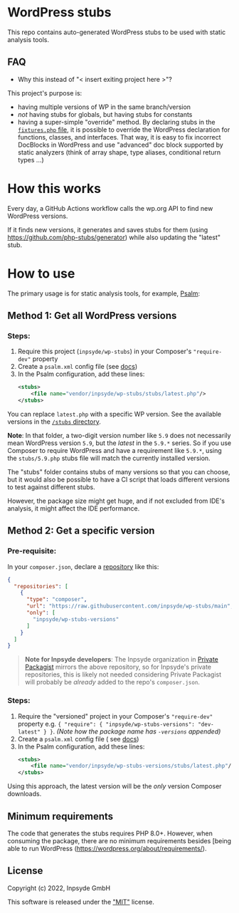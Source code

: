 # WordPress stubs

This repo contains auto-generated WordPress stubs to be used with static analysis tools.

## FAQ

- Why this instead of "< insert exiting project here >"?

This project's purpose is:

- having multiple versions of WP in the same branch/version
- _not_ having stubs for globals, but having stubs for constants
- having a super-simple "override" method. By declaring stubs in
  the [`fixtures.php` file](https://github.com/inpsyde/wp-stubs/blob/main/fixtures.php), it is
  possible to override the WordPress declaration for functions, classes, and interfaces.
  That way, it is easy to fix incorrect DocBlocks in WordPress and use "advanced" doc block
  supported by static analyzers (think of array shape, type aliases, conditional return types …)

# How this works

Every day, a GitHub Actions workflow calls the wp.org API to find new WordPress versions.

If it finds new versions, it generates and saves stubs for them (using
https://github.com/php-stubs/generator) while also updating the "latest" stub.

# How to use

The primary usage is for static analysis tools, for example, [Psalm](https://psalm.dev/):

## Method 1: Get all WordPress versions

### Steps:

1. Require this project (`inpsyde/wp-stubs`) in your Composer's `"require-dev"` property
2. Create a `psalm.xml` config file
   (see [docs](https://psalm.dev/docs/running_psalm/configuration/))
3. In the Psalm configuration, add these lines:
    ```xml
    <stubs>
        <file name="vendor/inpsyde/wp-stubs/stubs/latest.php"/>
    </stubs>
    ```

You can replace `latest.php` with a specific WP version. See the available versions in
the [`/stubs` directory](https://github.com/inpsyde/wp-stubs/tree/main/stubs).

**Note**: In that folder, a two-digit version number like `5.9` does not necessarily mean WordPress
version `5.9`, but the _latest_ in the `5.9.*` series. So if you use Composer to require WordPress
and have a requirement like `5.9.*`, using the `stubs/5.9.php` stubs file will match the currently
installed version.

The "stubs" folder contains stubs of many versions so that you can choose, but it would also be
possible to have a CI script that loads different versions to test against different stubs.

However, the package size might get huge, and if not excluded from IDE's analysis, it might affect
the IDE performance.

## Method 2: Get a specific version

### Pre-requisite:

In your `composer.json`, declare
a [repository](https://getcomposer.org/doc/05-repositories.md#repository) like this:

```json
{
  "repositories": [
    {
      "type": "composer",
      "url": "https://raw.githubusercontent.com/inpsyde/wp-stubs/main",
      "only": [
        "inpsyde/wp-stubs-versions"
      ]
    }
  ]
}
```

> **Note for Inpsyde developers**: The Inpsyde organization
> in [Private Packagist](https://packagist.com/) mirrors the above repository, so for Inpsyde's
> private repositories, this is likely not needed considering Private Packagist will probably
> be _already_ added to the repo's `composer.json`.

### Steps:

1. Require the "versioned" project in your Composer's `"require-dev"` property e.g.
   `{ "require": { "inpsyde/wp-stubs-versions": "dev-latest" } }`.
   _(Note how the package name has  `-versions` appended)_
2. Create a `psalm.xml` config file (
   see [docs](https://psalm.dev/docs/running_psalm/configuration/))
3. In the Psalm configuration, add these lines:
    ```xml
    <stubs>
        <file name="vendor/inpsyde/wp-stubs-versions/stubs/latest.php"/>
    </stubs>
    ```

Using this approach, the latest version will be the *only* version Composer downloads.

## Minimum requirements

The code that generates the stubs requires PHP 8.0+. However, when consuming the package, there are
no minimum requirements besides [being able to run
WordPress (https://wordpress.org/about/requirements/).

## License

Copyright (c) 2022, Inpsyde GmbH

This software is released under the ["MIT"](LICENSE) license.
